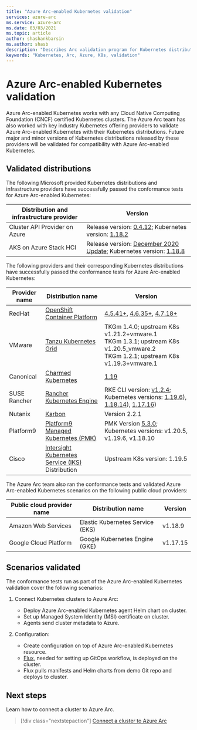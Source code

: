 ```yaml
---
title: "Azure Arc-enabled Kubernetes validation"
services: azure-arc
ms.service: azure-arc
ms.date: 03/03/2021
ms.topic: article
author: shashankbarsin
ms.author: shasb
description: "Describes Arc validation program for Kubernetes distributions"
keywords: "Kubernetes, Arc, Azure, K8s, validation"
---
```


# Azure Arc-enabled Kubernetes validation

Azure Arc-enabled Kubernetes works with any Cloud Native Computing Foundation (CNCF) certified Kubernetes clusters. The Azure Arc team has also worked with key industry Kubernetes offering providers to validate Azure Arc-enabled Kubernetes with their Kubernetes distributions. Future major and minor versions of Kubernetes distributions released by these providers will be validated for compatibility with Azure Arc-enabled Kubernetes.

## Validated distributions

The following Microsoft provided Kubernetes distributions and infrastructure providers have successfully passed the conformance tests for Azure Arc-enabled Kubernetes:

| Distribution and infrastructure provider | Version |
| ---------------------------------------- | ------- |
| Cluster API Provider on Azure            | Release version: [0.4.12](https://github.com/kubernetes-sigs/cluster-api-provider-azure/releases/tag/v0.4.12); Kubernetes version: [1.18.2](https://github.com/kubernetes/kubernetes/releases/tag/v1.18.2) |
| AKS on Azure Stack HCI                   | Release version: [December 2020 Update](https://github.com/Azure/aks-hci/releases/tag/AKS-HCI-2012); Kubernetes version: [1.18.8](https://github.com/kubernetes/kubernetes/releases/tag/v1.18.8) |

The following providers and their corresponding Kubernetes distributions have successfully passed the conformance tests for Azure Arc-enabled Kubernetes:

| Provider name | Distribution name | Version |
| ------------ | ----------------- | ------- |
| RedHat       | [OpenShift Container Platform](https://www.openshift.com/products/container-platform) | [4.5.41+](https://docs.openshift.com/container-platform/4.5/release_notes/ocp-4-5-release-notes.html), [4.6.35+](https://docs.openshift.com/container-platform/4.6/release_notes/ocp-4-6-release-notes.html), [4.7.18+](https://docs.openshift.com/container-platform/4.7/release_notes/ocp-4-7-release-notes.html) |
| VMware       | [Tanzu Kubernetes Grid](https://tanzu.vmware.com/kubernetes-grid) | TKGm 1.4.0; upstream K8s v1.21.2+vmware.1 <br>TKGm 1.3.1; upstream K8s v1.20.5_vmware.2 <br>TKGm 1.2.1; upstream K8s v1.19.3+vmware.1 |
| Canonical    | [Charmed Kubernetes](https://ubuntu.com/kubernetes) | [1.19](https://ubuntu.com/kubernetes/docs/1.19/components) |
| SUSE Rancher      | [Rancher Kubernetes Engine](https://rancher.com/products/rke/) | RKE CLI version: [v1.2.4](https://github.com/rancher/rke/releases/tag/v1.2.4); Kubernetes versions: [1.19.6](https://github.com/kubernetes/kubernetes/releases/tag/v1.19.6)), [1.18.14](https://github.com/kubernetes/kubernetes/releases/tag/v1.18.14)), [1.17.16](https://github.com/kubernetes/kubernetes/releases/tag/v1.17.16))  |
| Nutanix      | [Karbon](https://www.nutanix.com/products/karbon)    | Version 2.2.1 |
| Platform9      | [Platform9 Managed Kubernetes (PMK)](https://platform9.com/managed-kubernetes/)    | PMK Version [5.3.0](https://platform9.com/docs/kubernetes/release-notes#platform9-managed-kubernetes-version-53-release-notes); Kubernetes versions: v1.20.5, v1.19.6, v1.18.10 |
| Cisco	| [Intersight Kubernetes Service (IKS)](https://www.cisco.com/c/en/us/products/cloud-systems-management/cloud-operations/intersight-kubernetes-service.html) Distribution | Upstream K8s version: 1.19.5

The Azure Arc team also ran the conformance tests and validated Azure Arc-enabled Kubernetes scenarios on the following public cloud providers:

| Public cloud provider name | Distribution name | Version |
| -------------------------- | ----------------- | ------- |
| Amazon Web Services        | Elastic Kubernetes Service (EKS) | v1.18.9  |
| Google Cloud Platform      | Google Kubernetes Engine (GKE) | v1.17.15 |

## Scenarios validated

The conformance tests run as part of the Azure Arc-enabled Kubernetes validation cover the following scenarios:

1. Connect Kubernetes clusters to Azure Arc: 
    * Deploy Azure Arc-enabled Kubernetes agent Helm chart on cluster.
    * Set up Managed System Identity (MSI) certificate on cluster.
    * Agents send cluster metadata to Azure.

2. Configuration: 
    * Create configuration on top of Azure Arc-enabled Kubernetes resource.
    * [Flux](https://docs.fluxcd.io/), needed for setting up GitOps workflow, is deployed on the cluster.
    * Flux pulls manifests and Helm charts from demo Git repo and deploys to cluster.

## Next steps

Learn how to connect a cluster to Azure Arc.
> [!div class="nextstepaction"]
> [Connect a cluster to Azure Arc](./quickstart-connect-cluster.md)
